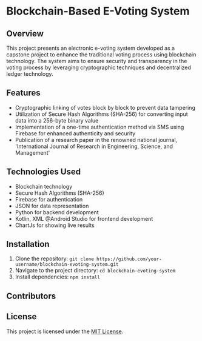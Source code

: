 # Blockchain-Based E-Voting System

## Overview
This project presents an electronic e-voting system developed as a capstone project to enhance the traditional voting process using blockchain technology. The system aims to ensure security and transparency in the voting process by leveraging cryptographic techniques and decentralized ledger technology.

## Features
- Cryptographic linking of votes block by block to prevent data tampering
- Utilization of Secure Hash Algorithms (SHA-256) for converting input data into a 256-byte binary value
- Implementation of a one-time authentication method via SMS using Firebase for enhanced authenticity and security
- Publication of a research paper in the renowned national journal, 'International Journal of Research in Engineering, Science, and Management'

## Technologies Used
- Blockchain technology
- Secure Hash Algorithms (SHA-256)
- Firebase for authentication
- JSON for data representation
- Python for backend development
- Kotlin, XML @Android Studio for frontend development
- ChartJs for showing live results 

## Installation
1. Clone the repository: `git clone https://github.com/your-username/blockchain-evoting-system.git`
2. Navigate to the project directory: `cd blockchain-evoting-system`
3. Install dependencies: `npm install`


## Contributors

## License
This project is licensed under the [MIT License](https://opensource.org/licenses/MIT).

